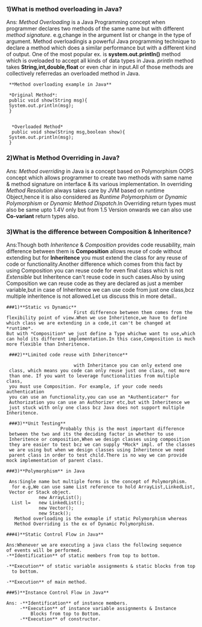 ### 1)What is **method overloading** in Java?

Ans: *Method Overloading* is a Java Programming concept when programmer
declares two methods of the same name but with different *method
signature*. e.g,change in the argument list or change in the type of
argument. Method overloadingis a powerful Java programming technique to
declare a method which does a similar performance but with a different
kind of output. One of the most popular ex. is **system.out.println()**
method which is oveloaded to accept all kinds of data types in Java.
*println* method takes **String,int,double,float** or even char in
input.All of those methods are collectively referredas an overloaded
method in Java.

     **Method overloading example in Java**

     *Original Method*:
     public void show(String msg){
     System.out.println(msg);
     }
     

      *Overloaded Method*
      public void show(String msg,boolean show){
     System.out.println(msg);
     }

### 2)What is **Method Overriding** in Java?

Ans: *Method overriding* in Java is a concept based on Polymorphism OOPS
concept which allows programmer to create two methods with same name &
method signature on interface & its various implementation. In
overriding *Method Resolution* always takes care by JVM based on runtime
Object,hence it is also considered as *Runtime Polymorphism* or *Dynamic
Polymorphism* or *Dynamic Method Dispatch*.In Overriding return types
must also be same upto 1.4V only but from 1.5 Version onwards we can
also use **Co-variant** return types also.

### 3)What is the difference between Composition & Inheritence?

Ans:Though both *Inheritence* & *Composition* provides code reusability,
main difference between them is **Composition** allows reuse of code
without extending but for **Inheritence** you must extend the class for
any reuse of code or functionality.Another difference which comes from
this fact by using Composition you can reuse code for even final class
which is not *Extensible* but Inheritence can't reuse code in such
cases.Also by using Composition we can reuse code as they are declared
as just a member variable,but in case of Inheritence we can use code
from just one class,bcz multiple inheritence is not allowed.Let us
discuss this in more detail..

    ###1)**Static vs Dynamic**
                             First difference between them comes from the
    flexibility point of view.When we use Inheritence,we have to define
    which class we are extending in a code,it can't be changed at *runtime*.
    But with *Composition* we just define a Type whichwe want to use,which
    can hold its different implementation.In this case,Composition is much
    more flexible than Inheritence.

     ###2)**Limited code reuse with Inheritence**

                             with Inheritance you can only extend one 
     class, which means you code can only reuse just one class, not more
     than one. If you want to leverage functionalities from multiple class,
     you must use Composition. For example, if your code needs authentication 
     you can use an functionality,you can use an *Authenticater* for 
     Authorization you can use an Authorizer etc,but with Inheritence we
     just stuck with only one class bcz Java does not support multiple
    Inheritence.

     ###3)**Unit Testing**
                        Probably this is the most important difference
     between the two and its the deciding factor in whether to use 
     Inheritence or composition,When we design classes using composition 
     they are easier to test bcz we can supply *Mock* impl. of the classes
     we are using but when we design classes using Inheritence we need
     parent class in order to test child.There is no way we can provide
    mock implementation of parent class.

    ###3)**Polymorphism** in Java

     Ans:Single name but multiple forms is the concept of Polymorphism.
      for e.g,We can use same List reference to hold ArrayList,LinkedList,
     Vector or Stack object.
                new ArrayList();
      List l=   new LinkedList();
                new Vector();
                new Stack();
       Method overloading is the exmaple if static Polymorphism whereas
       Method Overriding is the ex of Dynamic Polymorphism.

    ###4)**Static Control Flow in Java**

    Ans:Whenever we are executing a java class the following sequence
    of events will be performed.
    -**Identification** of static members from top to bottom.

    -**Execution** of static variable assignments & static blocks from top 
      to bottom.

    -**Execution** of main method.

    ###5)**Instance Control Flow in Java**

    Ans: -**Identification** of instance members.
         -**Execution** of instance variable assignments & Instance 
             Blocks from top to Bottom.
         -**Execution** of constructor.

